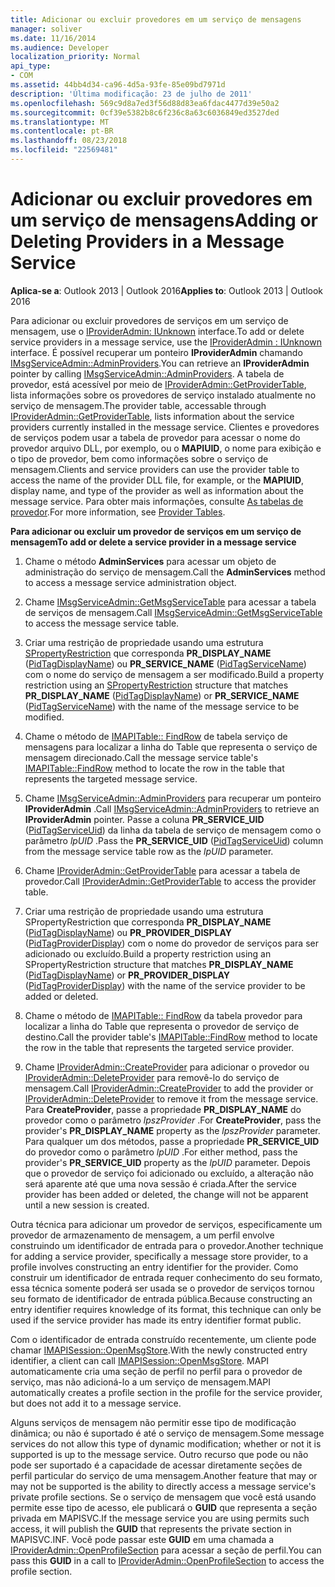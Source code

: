 ```yaml
---
title: Adicionar ou excluir provedores em um serviço de mensagens
manager: soliver
ms.date: 11/16/2014
ms.audience: Developer
localization_priority: Normal
api_type:
- COM
ms.assetid: 44bb4d34-ca96-4d5a-93fe-85e09bd7971d
description: 'Última modificação: 23 de julho de 2011'
ms.openlocfilehash: 569c9d8a7ed3f56d88d83ea6fdac4477d39e50a2
ms.sourcegitcommit: 0cf39e5382b8c6f236c8a63c6036849ed3527ded
ms.translationtype: MT
ms.contentlocale: pt-BR
ms.lasthandoff: 08/23/2018
ms.locfileid: "22569481"
---
```

# <a name="adding-or-deleting-providers-in-a-message-service"></a><span data-ttu-id="2b173-103">Adicionar ou excluir provedores em um serviço de mensagens</span><span class="sxs-lookup"><span data-stu-id="2b173-103">Adding or Deleting Providers in a Message Service</span></span>

  
  
<span data-ttu-id="2b173-104">**Aplica-se a**: Outlook 2013 | Outlook 2016</span><span class="sxs-lookup"><span data-stu-id="2b173-104">**Applies to**: Outlook 2013 | Outlook 2016</span></span> 
  
<span data-ttu-id="2b173-105">Para adicionar ou excluir provedores de serviços em um serviço de mensagem, use o [IProviderAdmin: IUnknown](iprovideradminiunknown.md) interface.</span><span class="sxs-lookup"><span data-stu-id="2b173-105">To add or delete service providers in a message service, use the [IProviderAdmin : IUnknown](iprovideradminiunknown.md) interface.</span></span> <span data-ttu-id="2b173-106">É possível recuperar um ponteiro **IProviderAdmin** chamando [IMsgServiceAdmin::AdminProviders](imsgserviceadmin-adminproviders.md).</span><span class="sxs-lookup"><span data-stu-id="2b173-106">You can retrieve an **IProviderAdmin** pointer by calling [IMsgServiceAdmin::AdminProviders](imsgserviceadmin-adminproviders.md).</span></span> <span data-ttu-id="2b173-107">A tabela de provedor, está acessível por meio de [IProviderAdmin::GetProviderTable](iprovideradmin-getprovidertable.md), lista informações sobre os provedores de serviço instalado atualmente no serviço de mensagem.</span><span class="sxs-lookup"><span data-stu-id="2b173-107">The provider table, accessable through [IProviderAdmin::GetProviderTable](iprovideradmin-getprovidertable.md), lists information about the service providers currently installed in the message service.</span></span> <span data-ttu-id="2b173-108">Clientes e provedores de serviços podem usar a tabela de provedor para acessar o nome do provedor arquivo DLL, por exemplo, ou o **MAPIUID**, o nome para exibição e o tipo de provedor, bem como informações sobre o serviço de mensagem.</span><span class="sxs-lookup"><span data-stu-id="2b173-108">Clients and service providers can use the provider table to access the name of the provider DLL file, for example, or the **MAPIUID**, display name, and type of the provider as well as information about the message service.</span></span> <span data-ttu-id="2b173-109">Para obter mais informações, consulte [As tabelas de provedor](provider-tables.md).</span><span class="sxs-lookup"><span data-stu-id="2b173-109">For more information, see [Provider Tables](provider-tables.md).</span></span>
  
 <span data-ttu-id="2b173-110">**Para adicionar ou excluir um provedor de serviços em um serviço de mensagem**</span><span class="sxs-lookup"><span data-stu-id="2b173-110">**To add or delete a service provider in a message service**</span></span>
  
1. <span data-ttu-id="2b173-111">Chame o método **AdminServices** para acessar um objeto de administração do serviço de mensagem.</span><span class="sxs-lookup"><span data-stu-id="2b173-111">Call the **AdminServices** method to access a message service administration object.</span></span> 
    
2. <span data-ttu-id="2b173-112">Chame [IMsgServiceAdmin::GetMsgServiceTable](imsgserviceadmin-getmsgservicetable.md) para acessar a tabela de serviços de mensagem.</span><span class="sxs-lookup"><span data-stu-id="2b173-112">Call [IMsgServiceAdmin::GetMsgServiceTable](imsgserviceadmin-getmsgservicetable.md) to access the message service table.</span></span> 
    
3. <span data-ttu-id="2b173-113">Criar uma restrição de propriedade usando uma estrutura [SPropertyRestriction](spropertyrestriction.md) que corresponda **PR_DISPLAY_NAME** ([PidTagDisplayName](pidtagdisplayname-canonical-property.md)) ou **PR_SERVICE_NAME** ([PidTagServiceName](pidtagservicename-canonical-property.md)) com o nome do serviço de mensagem a ser modificado.</span><span class="sxs-lookup"><span data-stu-id="2b173-113">Build a property restriction using an [SPropertyRestriction](spropertyrestriction.md) structure that matches **PR_DISPLAY_NAME** ([PidTagDisplayName](pidtagdisplayname-canonical-property.md)) or **PR_SERVICE_NAME** ([PidTagServiceName](pidtagservicename-canonical-property.md)) with the name of the message service to be modified.</span></span> 
    
4. <span data-ttu-id="2b173-114">Chame o método de [IMAPITable:: FindRow](imapitable-findrow.md) de tabela serviço de mensagens para localizar a linha do Table que representa o serviço de mensagem direcionado.</span><span class="sxs-lookup"><span data-stu-id="2b173-114">Call the message service table's [IMAPITable::FindRow](imapitable-findrow.md) method to locate the row in the table that represents the targeted message service.</span></span> 
    
5. <span data-ttu-id="2b173-115">Chame [IMsgServiceAdmin::AdminProviders](imsgserviceadmin-adminproviders.md) para recuperar um ponteiro **IProviderAdmin** .</span><span class="sxs-lookup"><span data-stu-id="2b173-115">Call [IMsgServiceAdmin::AdminProviders](imsgserviceadmin-adminproviders.md) to retrieve an **IProviderAdmin** pointer.</span></span> <span data-ttu-id="2b173-116">Passe a coluna **PR_SERVICE_UID** ([PidTagServiceUid](pidtagserviceuid-canonical-property.md)) da linha da tabela de serviço de mensagem como o parâmetro _lpUID_ .</span><span class="sxs-lookup"><span data-stu-id="2b173-116">Pass the **PR_SERVICE_UID** ([PidTagServiceUid](pidtagserviceuid-canonical-property.md)) column from the message service table row as the  _lpUID_ parameter.</span></span> 
    
6. <span data-ttu-id="2b173-117">Chame [IProviderAdmin::GetProviderTable](iprovideradmin-getprovidertable.md) para acessar a tabela de provedor.</span><span class="sxs-lookup"><span data-stu-id="2b173-117">Call [IProviderAdmin::GetProviderTable](iprovideradmin-getprovidertable.md) to access the provider table.</span></span> 
    
7. <span data-ttu-id="2b173-118">Criar uma restrição de propriedade usando uma estrutura SPropertyRestriction que corresponda **PR_DISPLAY_NAME** ([PidTagDisplayName](pidtagdisplayname-canonical-property.md)) ou **PR_PROVIDER_DISPLAY** ([PidTagProviderDisplay](pidtagproviderdisplay-canonical-property.md)) com o nome do provedor de serviços para ser adicionado ou excluído.</span><span class="sxs-lookup"><span data-stu-id="2b173-118">Build a property restriction using an SPropertyRestriction structure that matches **PR_DISPLAY_NAME** ([PidTagDisplayName](pidtagdisplayname-canonical-property.md)) or **PR_PROVIDER_DISPLAY** ([PidTagProviderDisplay](pidtagproviderdisplay-canonical-property.md)) with the name of the service provider to be added or deleted.</span></span> 
    
8. <span data-ttu-id="2b173-119">Chame o método de [IMAPITable:: FindRow](imapitable-findrow.md) da tabela provedor para localizar a linha do Table que representa o provedor de serviço de destino.</span><span class="sxs-lookup"><span data-stu-id="2b173-119">Call the provider table's [IMAPITable::FindRow](imapitable-findrow.md) method to locate the row in the table that represents the targeted service provider.</span></span> 
    
9. <span data-ttu-id="2b173-120">Chame [IProviderAdmin::CreateProvider](iprovideradmin-createprovider.md) para adicionar o provedor ou [IProviderAdmin::DeleteProvider](iprovideradmin-deleteprovider.md) para removê-lo do serviço de mensagem.</span><span class="sxs-lookup"><span data-stu-id="2b173-120">Call [IProviderAdmin::CreateProvider](iprovideradmin-createprovider.md) to add the provider or [IProviderAdmin::DeleteProvider](iprovideradmin-deleteprovider.md) to remove it from the message service.</span></span> <span data-ttu-id="2b173-121">Para **CreateProvider**, passe a propriedade **PR_DISPLAY_NAME** do provedor como o parâmetro _lpszProvider_ .</span><span class="sxs-lookup"><span data-stu-id="2b173-121">For **CreateProvider**, pass the provider's **PR_DISPLAY_NAME** property as the  _lpszProvider_ parameter.</span></span> <span data-ttu-id="2b173-122">Para qualquer um dos métodos, passe a propriedade **PR_SERVICE_UID** do provedor como o parâmetro _lpUID_ .</span><span class="sxs-lookup"><span data-stu-id="2b173-122">For either method, pass the provider's **PR_SERVICE_UID** property as the  _lpUID_ parameter.</span></span> <span data-ttu-id="2b173-123">Depois que o provedor de serviço foi adicionado ou excluído, a alteração não será aparente até que uma nova sessão é criada.</span><span class="sxs-lookup"><span data-stu-id="2b173-123">After the service provider has been added or deleted, the change will not be apparent until a new session is created.</span></span> 
    
<span data-ttu-id="2b173-124">Outra técnica para adicionar um provedor de serviços, especificamente um provedor de armazenamento de mensagem, a um perfil envolve construindo um identificador de entrada para o provedor.</span><span class="sxs-lookup"><span data-stu-id="2b173-124">Another technique for adding a service provider, specifically a message store provider, to a profile involves constructing an entry identifier for the provider.</span></span> <span data-ttu-id="2b173-125">Como construir um identificador de entrada requer conhecimento do seu formato, essa técnica somente poderá ser usada se o provedor de serviços tornou seu formato de identificador de entrada pública.</span><span class="sxs-lookup"><span data-stu-id="2b173-125">Because constructing an entry identifier requires knowledge of its format, this technique can only be used if the service provider has made its entry identifier format public.</span></span> 
  
<span data-ttu-id="2b173-126">Com o identificador de entrada construído recentemente, um cliente pode chamar [IMAPISession::OpenMsgStore](imapisession-openmsgstore.md).</span><span class="sxs-lookup"><span data-stu-id="2b173-126">With the newly constructed entry identifier, a client can call [IMAPISession::OpenMsgStore](imapisession-openmsgstore.md).</span></span> <span data-ttu-id="2b173-127">MAPI automaticamente cria uma seção de perfil no perfil para o provedor de serviço, mas não adicioná-lo a um serviço de mensagem.</span><span class="sxs-lookup"><span data-stu-id="2b173-127">MAPI automatically creates a profile section in the profile for the service provider, but does not add it to a message service.</span></span> 
  
<span data-ttu-id="2b173-128">Alguns serviços de mensagem não permitir esse tipo de modificação dinâmica; ou não é suportado é até o serviço de mensagem.</span><span class="sxs-lookup"><span data-stu-id="2b173-128">Some message services do not allow this type of dynamic modification; whether or not it is supported is up to the message service.</span></span> <span data-ttu-id="2b173-129">Outro recurso que pode ou não pode ser suportado é a capacidade de acessar diretamente seções de perfil particular do serviço de uma mensagem.</span><span class="sxs-lookup"><span data-stu-id="2b173-129">Another feature that may or may not be supported is the ability to directly access a message service's private profile sections.</span></span> <span data-ttu-id="2b173-130">Se o serviço de mensagem que você está usando permite esse tipo de acesso, ele publicará o **GUID** que representa a seção privada em MAPISVC.</span><span class="sxs-lookup"><span data-stu-id="2b173-130">If the message service you are using permits such access, it will publish the **GUID** that represents the private section in MAPISVC.INF.</span></span> <span data-ttu-id="2b173-131">Você pode passar este **GUID** em uma chamada a [IProviderAdmin::OpenProfileSection](iprovideradmin-openprofilesection.md) para acessar a seção de perfil.</span><span class="sxs-lookup"><span data-stu-id="2b173-131">You can pass this **GUID** in a call to [IProviderAdmin::OpenProfileSection](iprovideradmin-openprofilesection.md) to access the profile section.</span></span> 
  

